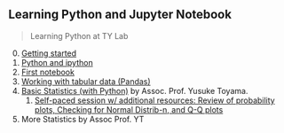 Learning Python and Jupyter Notebook
---
> Learning Python at TY Lab

0. [Getting started](./0_Getting_started.md)
1. [Python and ipython](./1_python.md)
2. [First notebook](./nbs/session_2.ipynb)
3. [Working with tabular data (Pandas)](./nbs/session_3.ipynb)
4. [Basic Statistics (with Python)](./nbs/session_4.ipynb) by Assoc. Prof. Yusuke Toyama.
    1. [Self-paced session w/ additional resources: Review of probability plots, Checking for Normal Distrib-n, and Q-Q plots](./nbs/session_4_review.ipynb)
6. More Statistics by Assoc Prof. YT
